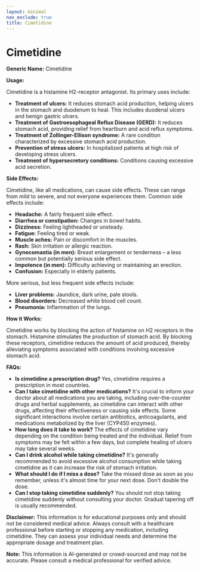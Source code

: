 ```yaml
---
layout: minimal
nav_exclude: true
title: Cimetidine
---
```


# Cimetidine

**Generic Name:** Cimetidine

**Usage:**

Cimetidine is a histamine H2-receptor antagonist.  Its primary uses include:

* **Treatment of ulcers:** It reduces stomach acid production, helping ulcers in the stomach and duodenum to heal. This includes duodenal ulcers and benign gastric ulcers.
* **Treatment of Gastroesophageal Reflux Disease (GERD):** It reduces stomach acid, providing relief from heartburn and acid reflux symptoms.
* **Treatment of Zollinger-Ellison syndrome:** A rare condition characterized by excessive stomach acid production.
* **Prevention of stress ulcers:** In hospitalized patients at high risk of developing stress ulcers.
* **Treatment of hypersecretory conditions:** Conditions causing excessive acid secretion.


**Side Effects:**

Cimetidine, like all medications, can cause side effects. These can range from mild to severe, and not everyone experiences them. Common side effects include:

* **Headache:** A fairly frequent side effect.
* **Diarrhea or constipation:** Changes in bowel habits.
* **Dizziness:** Feeling lightheaded or unsteady.
* **Fatigue:** Feeling tired or weak.
* **Muscle aches:** Pain or discomfort in the muscles.
* **Rash:** Skin irritation or allergic reaction.
* **Gynecomastia (in men):**  Breast enlargement or tenderness – a less common but potentially serious side effect.
* **Impotence (in men):** Difficulty achieving or maintaining an erection.
* **Confusion:** Especially in elderly patients.

More serious, but less frequent side effects include:

* **Liver problems:** Jaundice, dark urine, pale stools.
* **Blood disorders:** Decreased white blood cell count.
* **Pneumonia:**  Inflammation of the lungs.


**How it Works:**

Cimetidine works by blocking the action of histamine on H2 receptors in the stomach. Histamine stimulates the production of stomach acid. By blocking these receptors, cimetidine reduces the amount of acid produced, thereby alleviating symptoms associated with conditions involving excessive stomach acid.


**FAQs:**

* **Is cimetidine a prescription drug?**  Yes, cimetidine requires a prescription in most countries.
* **Can I take cimetidine with other medications?**  It's crucial to inform your doctor about all medications you are taking, including over-the-counter drugs and herbal supplements, as cimetidine can interact with other drugs, affecting their effectiveness or causing side effects.  Some significant interactions involve certain antibiotics, anticoagulants, and medications metabolized by the liver (CYP450 enzymes).
* **How long does it take to work?**  The effects of cimetidine vary depending on the condition being treated and the individual.  Relief from symptoms may be felt within a few days, but complete healing of ulcers may take several weeks.
* **Can I drink alcohol while taking cimetidine?**  It's generally recommended to avoid excessive alcohol consumption while taking cimetidine as it can increase the risk of stomach irritation.
* **What should I do if I miss a dose?**  Take the missed dose as soon as you remember, unless it's almost time for your next dose. Don't double the dose.
* **Can I stop taking cimetidine suddenly?**  You should not stop taking cimetidine suddenly without consulting your doctor.  Gradual tapering off is usually recommended.


**Disclaimer:** This information is for educational purposes only and should not be considered medical advice.  Always consult with a healthcare professional before starting or stopping any medication, including cimetidine. They can assess your individual needs and determine the appropriate dosage and treatment plan.


**Note:** This information is AI-generated or crowd-sourced and may not be accurate. Please consult a medical professional for verified advice.